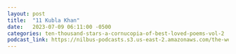 ```yaml
---
layout: post
title:  "11 Kubla Khan"
date:   2023-07-09 06:11:00 -0500
categories: ten-thousand-stars-a-cornucopia-of-best-loved-poems-vol-2
podcast_link: https://nilbus-podcasts.s3.us-east-2.amazonaws.com/the-well-trained-mind/Ten%20Thousand%20Stars%20-%20A%20Cornucopia%20of%20Best-Loved%20Poems,%20Vol%202/11%20Kubla%20Khan.mp3
---
```

